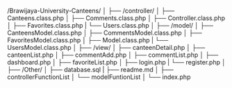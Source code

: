 /Brawijaya-University-Canteens/
│
├── /controller/
│   ├── Canteens.class.php
│   ├── Comments.class.php
│   ├── Controller.class.php
│   ├── Favorites.class.php
|   └── Users.class.php
│
├── /model/
│   ├── CanteensModel.class.php
│   ├── CommentsModel.class.php
│   ├── FavoritesModel.class.php
│   ├── Model.class.php
|   └── UsersModel.class.php
│
├── /view/
│   ├── canteenDetail.php
│   ├── canteenList.php
│   ├── commentAdd.php
│   ├── commentList.php
│   ├── dashboard.php
│   ├── favoriteList.php
│   ├── login.php
|   └── register.php
│
├── /Other/
│   ├── database.sql
|   ├── readme.md
│   ├── controllerFunctionList
│   └── modelFuntionList
│
└── index.php
